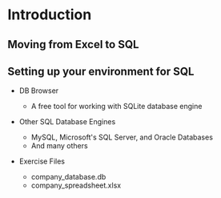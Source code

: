# Introduction

## Moving from Excel to SQL

## Setting up your environment for SQL

- DB Browser

  - A free tool for working with SQLite database engine

- Other SQL Database Engines

  - MySQL, Microsoft's SQL Server, and Oracle Databases
  - And many others

- Exercise Files
  - company_database.db
  - company_spreadsheet.xlsx

